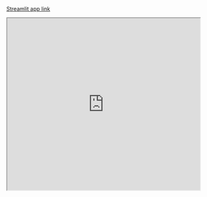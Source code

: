 [Streamlit app link](https://wikiscraper.streamlit.app/)

<iframe
  src="https://wikiscraper.streamlit.app?embed=true"
  style="height: 450px; width: 100%;"
></iframe>